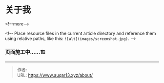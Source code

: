 # 关于我


&lt;!--more--&gt;

&lt;!-- Place resource files in the current article directory and reference them using relative paths, like this: `![alt](images/screenshot.jpg)`. --&gt;


### 页面施工中……🏗️


---

> 作者:   
> URL: https://www.auqar13.xyz/about/  


